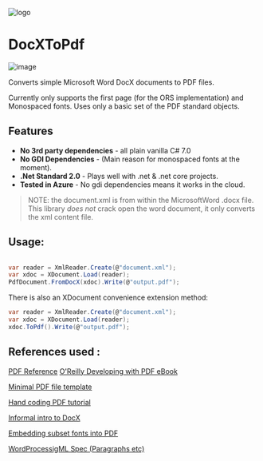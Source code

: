 ![logo](https://gitlab.3squared.com/uploads/-/system/project/avatar/470/pdf7.jpg)

# DocXToPdf

![image](https://gitlab.3squared.com/RobHill/docxtopdf/badges/debug/coverage.svg?style=flat-square)

Converts simple Microsoft Word DocX documents to PDF files.

Currently only supports the first page (for the ORS implementation) and Monospaced fonts. Uses only a basic set of the PDF standard objects.

## Features

- **No 3rd party dependencies** - all plain vanilla C# 7.0
- **No GDI Dependencies** - (Main reason for monospaced fonts at the moment).
- **.Net Standard 2.0** - Plays well with .net & .net core projects.
- **Tested in Azure** - No gdi dependencies means it works in the cloud.

> NOTE: the document.xml is from within the MicrosoftWord .docx file. 
> This library _does not_ crack open the word document, it only converts the xml content file.

## Usage:
```cs

var reader = XmlReader.Create(@"document.xml");
var xdoc = XDocument.Load(reader);
PdfDocument.FromDocX(xdoc).Write(@"output.pdf");

```
There is also an XDocument convenience extension method: 
```cs
var reader = XmlReader.Create(@"document.xml");
var xdoc = XDocument.Load(reader);
xdoc.ToPdf().Write(@"output.pdf");
```

## References used :
[PDF Reference](https://www.adobe.com/devnet/pdf/pdf_reference.html)
[O'Reilly Developing with PDF eBook](https://www.oreilly.com/library/view/developing-with-pdf/9781449327903/ch01.html)

[Minimal PDF file template](https://brendanzagaeski.appspot.com/0004.html)

[Hand coding PDF tutorial](https://brendanzagaeski.appspot.com/0005.html)

[Informal intro to DocX](https://www.toptal.com/xml/an-informal-introduction-to-docx)

[Embedding subset fonts into PDF](http://etutorials.org/Linux+systems/pdf+hacks/Chapter+4.+Creating+PDF+and+Other+Editions/Hack+43+Embed+and+Subset+Fonts+to+Your+Advantage/)

[WordProcessigML Spec (Paragraphs etc)](http://officeopenxml.com/WPparagraphProperties.php)


